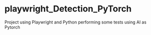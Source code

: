 # playwright_Detection_PyTorch
Project using Playwright and Python performing some tests using AI as Pytorch
